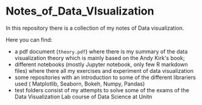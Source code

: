 # Notes_of_Data_VIsualization

In this repository there is a collection of my notes of Data visualization. 

Here you can find:
* a pdf document (`theory.pdf`) where there is my summary of the data visualization theory which is mainly based on the Andy Kirk's book;
* different notebooks (mostly Jupyter notebook, only few R markdown files) where there all my exercises and experiment of data visualization
* some repositories with an introduction to some of the different librariers used ( Matplotlib, Seaborn, Bokeh, Numpy, Pandas)
* test folders consist of my attempts to solve some of the exams of the Data Visualization Lab course of Data Science at Unitn
